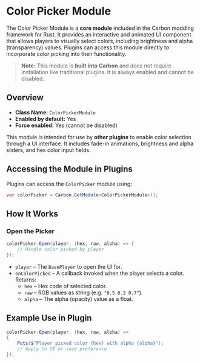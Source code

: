 # Color Picker Module

The Color Picker Module is a **core module** included in the Carbon modding framework for Rust. It provides an interactive and animated UI component that allows players to visually select colors, including brightness and alpha (transparency) values. Plugins can access this module directly to incorporate color picking into their functionality.

> **Note:** This module is **built into Carbon** and does not require installation like traditional plugins. It is always enabled and cannot be disabled.


## Overview
- **Class Name:** `ColorPickerModule`
- **Enabled by default:** Yes
- **Force enabled:** Yes (cannot be disabled)

This module is intended for use by **other plugins** to enable color selection through a UI interface. It includes fade-in animations, brightness and alpha sliders, and hex color input fields.

## Accessing the Module in Plugins

Plugins can access the `ColorPicker` module using:

```csharp
var colorPicker = Carbon.GetModule<ColorPickerModule>();
```

## How It Works

### Open the Picker

```csharp
colorPicker.Open(player, (hex, raw, alpha) => {
    // Handle color picked by player
});
```

- `player` – The `BasePlayer` to open the UI for.
- `onColorPicked` – A callback invoked when the player selects a color. Returns:
  - `hex` – Hex code of selected color.
  - `raw` – RGB values as string (e.g. `"0.5 0.2 0.7"`).
  - `alpha` – The alpha (opacity) value as a float.


## Example Use in Plugin

```csharp
colorPicker.Open(player, (hex, raw, alpha) =>
{
    Puts($"Player picked color {hex} with alpha {alpha}");
    // Apply to UI or save preference
});
```